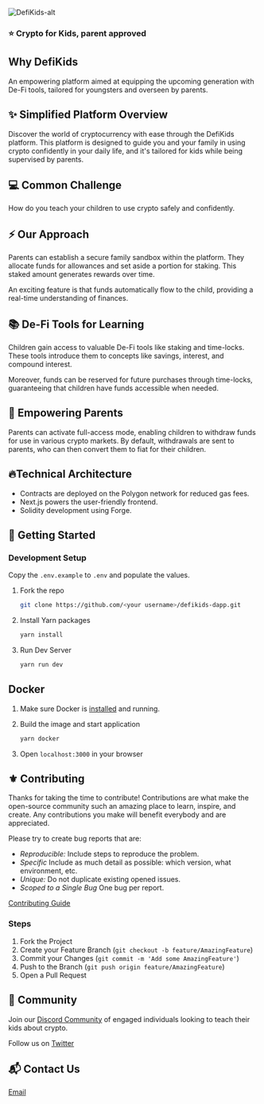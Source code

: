 ![DefiKids-alt](https://github.com/defikids/defikids-dapp/assets/66887028/e7038138-8f8b-4d38-acc5-1caf6446a441)

### ⭐️ Crypto for Kids, parent approved

## Why DefiKids

An empowering platform aimed at equipping the upcoming generation with De-Fi tools, tailored for youngsters and overseen by parents.

## ✨ Simplified Platform Overview

Discover the world of cryptocurrency with ease through the DefiKids platform. This platform is designed to guide you and your family in using crypto confidently in your daily life, and it's tailored for kids while being supervised by parents.

## 💻 Common Challenge

How do you teach your children to use crypto safely and confidently.

## ⚡ Our Approach

Parents can establish a secure family sandbox within the platform. They allocate funds for allowances and set aside a portion for staking. This staked amount generates rewards over time.

An exciting feature is that funds automatically flow to the child, providing a real-time understanding of finances.

## 📚 De-Fi Tools for Learning

Children gain access to valuable De-Fi tools like staking and time-locks. These tools introduce them to concepts like savings, interest, and compound interest.

Moreover, funds can be reserved for future purchases through time-locks, guaranteeing that children have funds accessible when needed.

## 💌 Empowering Parents

Parents can activate full-access mode, enabling children to withdraw funds for use in various crypto markets. By default, withdrawals are sent to parents, who can then convert them to fiat for their children.

## 🔥Technical Architecture

- Contracts are deployed on the Polygon network for reduced gas fees.
- Next.js powers the user-friendly frontend.
- Solidity development using Forge.

## 🚀 Getting Started

### Development Setup

Copy the `.env.example` to `.env` and populate the values.

1. Fork the repo
   ```sh
   git clone https://github.com/<your username>/defikids-dapp.git
   ```
2. Install Yarn packages
   ```sh
   yarn install
   ```
3. Run Dev Server
   ```sh
   yarn run dev
   ```

## Docker

1. Make sure Docker is [installed](https://docs.docker.com/get-docker/) and running.

2. Build the image and start application

   ```sh
   yarn docker
   ```

3. Open `localhost:3000` in your browser

<!-- CONTRIBUTING -->

## ⚜️ Contributing

Thanks for taking the time to contribute! Contributions are what make the open-source community such an amazing place to learn, inspire, and create. Any contributions you make will benefit everybody and are appreciated.

Please try to create bug reports that are:

- <i>Reproducible:</i> Include steps to reproduce the problem.
- <i>Specific</i> Include as much detail as possible: which version, what environment, etc.
- <i>Unique:</i> Do not duplicate existing opened issues.
- <i>Scoped to a Single Bug</i> One bug per report.

[Contributing Guide](https://github.com/defikids/.github/blob/main/profile/CONTRIBUTING.md)

### Steps

1. Fork the Project
2. Create your Feature Branch (`git checkout -b feature/AmazingFeature`)
3. Commit your Changes (`git commit -m 'Add some AmazingFeature'`)
4. Push to the Branch (`git push origin feature/AmazingFeature`)
5. Open a Pull Request

## 💪 Community

Join our [Discord Community](https://discord.gg/bDGMYNa8Ng) of engaged individuals looking to teach their kids about crypto.

Follow us on [Twitter](https://twitter.com/defikids_)

## 📬 Contact Us

[Email](https://defikidsproject@gmail.com)
